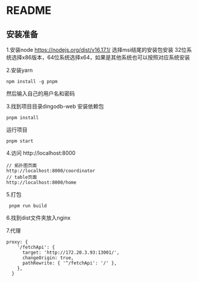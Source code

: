 # README

## 安装准备
1.安装node
https://nodejs.org/dist/v16.17.1/
选择msi结尾的安装包安装
32位系统选择x86版本，64位系统选择x64，如果是其他系统也可以按照对应系统安装

2.安装yarn

```
npm install -g pnpm
```
然后输入自己的用户名和密码

3.找到项目目录dingodb-web
安装依赖包
```
pnpm install
```
运行项目
```
pnpm start
```
4.访问 http://localhost:8000
```
// 拓扑图页面
http://localhost:8000/coordinator
// table页面
http://localhost:8000/home
```

5.打包
```
 pnpm run build
```
6.找到dist文件夹放入nginx

7.代理
```
proxy: {
    '/fetchApi': {
      target: 'http://172.20.3.93:13001/',
      changeOrigin: true,
      pathRewrite: { '^/fetchApi': '/' },
    },
  }
```
